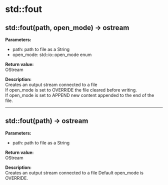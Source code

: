 # std::fout

## std::fout(path, open_mode) -> ostream
**Parameters:**  
* path: path to file as a String
* open_mode: std::io::open_mode enum

**Return value:**  
OStream  

**Description:**  
Creates an output stream connected to a file  
If open_mode is set to OVERRIDE the file cleared before writing.  
If open_mode is set to APPEND new content appended to the end of the file.   

---

## std::fout(path) -> ostream
**Parameters:**  
* path: path to file as a String

**Return value:**  
OStream  

**Description:**  
Creates an output stream connected to a file 
Default open_mode is OVERRIDE. 